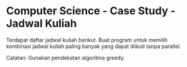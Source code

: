 # Computer Science - Case Study - Jadwal Kuliah

Terdapat daftar jadwal kuliah berikut. Buat program untuk 
memilih kombinasi jadwal kuliah paling banyak yang dapat diikuti 
tanpa parallel.

Catatan: Gunakan pendekatan algoritma greedy.



